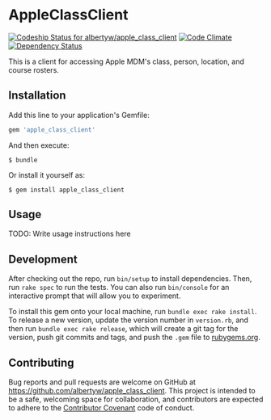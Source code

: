 # AppleClassClient

[ ![Codeship Status for albertyw/apple_class_client](https://app.codeship.com/projects/9c364080-fd10-0133-688f-7e176884dbc2/status?branch=master)](https://app.codeship.com/projects/152119)
[![Code Climate](https://codeclimate.com/github/albertyw/apple_class_client/badges/gpa.svg)](https://codeclimate.com/github/albertyw/apple_class_client)
[![Dependency Status](https://img.shields.io/librariesio/release/rubygems/apple_class_client.svg)](https://libraries.io/rubygems/apple_class_client)

This is a client for accessing Apple MDM's class, person, location, and course rosters.

## Installation

Add this line to your application's Gemfile:

```ruby
gem 'apple_class_client'
```

And then execute:

    $ bundle

Or install it yourself as:

    $ gem install apple_class_client

## Usage

TODO: Write usage instructions here

## Development

After checking out the repo, run `bin/setup` to install dependencies. Then, run `rake spec` to run the tests. You can also run `bin/console` for an interactive prompt that will allow you to experiment.

To install this gem onto your local machine, run `bundle exec rake install`. To release a new version, update the version number in `version.rb`, and then run `bundle exec rake release`, which will create a git tag for the version, push git commits and tags, and push the `.gem` file to [rubygems.org](https://rubygems.org).

## Contributing

Bug reports and pull requests are welcome on GitHub at https://github.com/albertyw/apple_class_client. This project is intended to be a safe, welcoming space for collaboration, and contributors are expected to adhere to the [Contributor Covenant](http://contributor-covenant.org) code of conduct.
